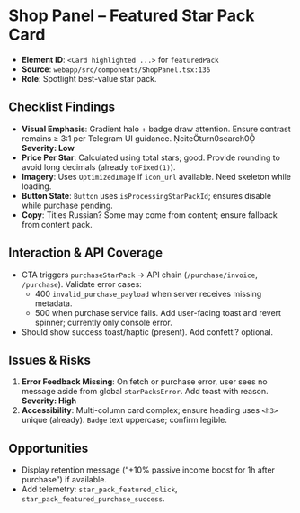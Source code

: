 # Shop Panel – Featured Star Pack Card

- **Element ID**: `<Card highlighted ...>` for `featuredPack`
- **Source**: `webapp/src/components/ShopPanel.tsx:136`
- **Role**: Spotlight best-value star pack.

## Checklist Findings
- **Visual Emphasis**: Gradient halo + badge draw attention. Ensure contrast remains ≥ 3:1 per Telegram UI guidance. citeturn0search0 **Severity: Low**
- **Price Per Star**: Calculated using total stars; good. Provide rounding to avoid long decimals (already `toFixed(1)`).
- **Imagery**: Uses `OptimizedImage` if `icon_url` available. Need skeleton while loading.
- **Button State**: `Button` uses `isProcessingStarPackId`; ensures disable while purchase pending.
- **Copy**: Titles Russian? Some may come from content; ensure fallback from content pack.

## Interaction & API Coverage
- CTA triggers `purchaseStarPack` -> API chain (`/purchase/invoice`, `/purchase`). Validate error cases:
  - 400 `invalid_purchase_payload` when server receives missing metadata.
  - 500 when purchase service fails.
  Add user-facing toast and revert spinner; currently only console error.
- Should show success toast/haptic (present). Add confetti? optional.

## Issues & Risks
1. **Error Feedback Missing**: On fetch or purchase error, user sees no message aside from global `starPacksError`. Add toast with reason. **Severity: High**
2. **Accessibility**: Multi-column card complex; ensure heading uses `<h3>` unique (already). `Badge` text uppercase; confirm legible.

## Opportunities
- Display retention message (“+10% passive income boost for 1h after purchase”) if available.
- Add telemetry: `star_pack_featured_click`, `star_pack_featured_purchase_success`.
